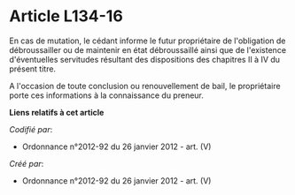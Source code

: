 # Article L134-16

En cas de mutation, le cédant informe le futur propriétaire de l'obligation de débroussailler ou de maintenir en état
débroussaillé ainsi que de l'existence d'éventuelles servitudes résultant des dispositions des chapitres II à IV du présent
titre.

A l'occasion de toute conclusion ou renouvellement de bail, le propriétaire porte ces informations à la connaissance du
preneur.

**Liens relatifs à cet article**

_Codifié par_:

  - Ordonnance n°2012-92 du 26 janvier 2012 - art. (V)

_Créé par_:

  - Ordonnance n°2012-92 du 26 janvier 2012 - art. (V)
